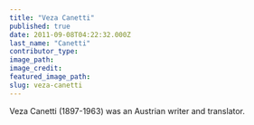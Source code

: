 ```yaml
---
title: "Veza Canetti"
published: true
date: 2011-09-08T04:22:32.000Z
last_name: "Canetti"
contributor_type:
image_path:
image_credit:
featured_image_path:
slug: veza-canetti
---
```


Veza Canetti (1897-1963) was an Austrian writer and translator.

